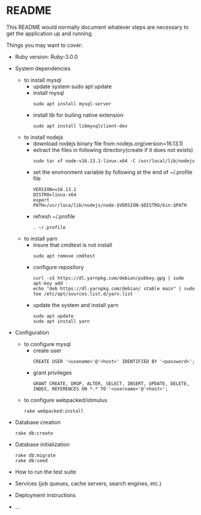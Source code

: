 # README

This README would normally document whatever steps are necessary to get the
application up and running.

Things you may want to cover:

* Ruby version: Ruby-3.0.0

* System dependencies
  - to install mysql
    - update system sudo apt update
    - install mysql
        ```
        sudo apt install mysql-server
        ```
    - install lib for builing native extension
      ```
      sudo apt install libmysqlclient-dev
      ```
  - to  install nodejs
    - download nodejs binary file from nodejs.org(version=16.13.1)
    - extract the files in following directory(create if it does not exists)
      ```
      sudo tar xf node-v16.13.1-linux-x64 -C /usr/local/lib/nodejs
      ```
    - set the environment variable by following at the end of ~/.profile file
      ```
      VERSION=v16.13.1
      DISTRO=linux-x64
      export PATH=/usr/loca/lib/nodejs/node-$VERSION-$DISTRO/bin:$PATH
      ```
    - refresh ~/.profile
      ```
      . ~/.profile
      ```
  - to install yarn
    - insure that cmdtest is not install
      ```
      sudo apt remove cmdtest
      ```
    - configure repository
      ```
      curl -sS https://dl.yarnpkg.com/debian/pubkey.gpg | sudo apt-key add -
      echo "deb https://dl.yarnpkg.com/debian/ stable main" | sudo tee /etc/apt/sources.list.d/yarn.list
      ```
    - update the system and install yarn
      ```
      sudo apt update
      sudo apt install yarn
      ```
* Configuration
  - to configure mysql
    - create user
      ```
      CREATE USER '<usename>'@'<host>' IDENTIFIED BY '<password>';
      ```
    - grant privileges
      ```
      GRANT CREATE, DROP, ALTER, SELECT, INSERT, UPDATE, DELETE, INDEX, REFERENCES ON *.* TO '<username>'@'<host>';
      ```
  - to configure webpacked/stimulus
    ```
    rake webpacked:install
    ```
* Database creation
  ```
  rake db:create
  ```

* Database initialization
  ```
  rake db:migrate
  rake db:seed
  ```

* How to run the test suite

* Services (job queues, cache servers, search engines, etc.)

* Deployment instructions

* ...
